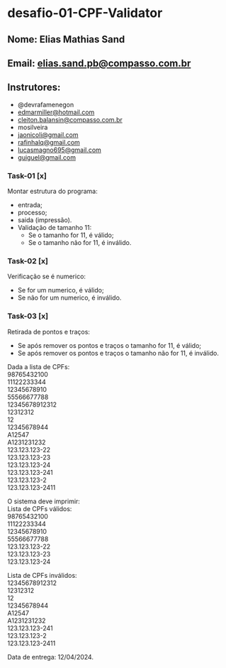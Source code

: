 # desafio-01-CPF-Validator
## Nome: Elias Mathias Sand
## Email: elias.sand.pb@compasso.com.br

## Instrutores:
- @devrafamenegon
- edmarmiller@hotmail.com
- cleiton.balansin@compasso.com.br
- mosilveira
- jaonicoli@gmail.com
- rafinhalq@gmail.com
- lucasmagno695@gmail.com
- guiguel@gmail.com

### Task-01 [x]
Montar estrutura do programa:
- entrada;
- processo;
- saida (impressão).
- Validação de tamanho 11:
    - Se o tamanho for 11, é válido;
    - Se o tamanho não for 11, é inválido.

### Task-02 [x]
Verificação se é numerico:
- Se for um numerico, é válido;
- Se não for um numerico, é inválido.

### Task-03 [x]
Retirada de pontos e traços:
- Se após remover os pontos e traços o tamanho for 11, é válido;
- Se após remover os pontos e traços o tamanho não for 11, é inválido.


Dada a lista de CPFs:<br>
98765432100<br>
11122233344<br>
12345678910<br>
55566677788<br>
12345678912312<br>
12312312<br>
12<br>
12345678944<br>
A12547<br>
A1231231232<br>
123.123.123-22<br>
123.123.123-23<br>
123.123.123-24<br>
123.123.123-241<br>
123.123.123-2<br>
123.123.123-2411<br>


O sistema deve imprimir:<br>
Lista de CPFs válidos:<br>
98765432100<br>
11122233344<br>
12345678910<br>
55566677788<br>
123.123.123-22<br>
123.123.123-23<br>
123.123.123-24<br>

Lista de CPFs inválidos:<br>
12345678912312<br>
12312312<br>
12<br>
12345678944<br>
A12547<br>
A1231231232<br>
123.123.123-241<br>
123.123.123-2<br>
123.123.123-2411<br>

Data de entrega: 12/04/2024.
